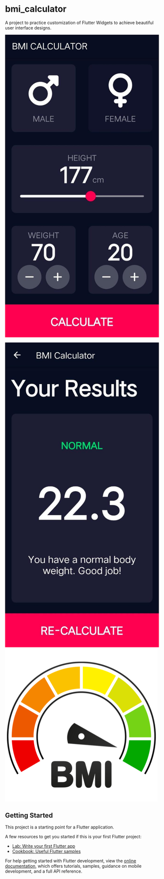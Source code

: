 # bmi_calculator

A project to practice customization of Flutter Widgets to achieve beautiful user interface designs.

![App Main Screen](https://github.com/Ubaidullah13/BMI-Calculator/blob/master/images/BMI-calculator-main%20screen.jpeg)


![App Result Screen](https://github.com/Ubaidullah13/BMI-Calculator/blob/master/images/result.jpeg)
![App Icon](https://github.com/Ubaidullah13/BMI-Calculator/blob/master/images/BMI%20Icon.png)

## Getting Started

This project is a starting point for a Flutter application.

A few resources to get you started if this is your first Flutter project:

- [Lab: Write your first Flutter app](https://docs.flutter.dev/get-started/codelab)
- [Cookbook: Useful Flutter samples](https://docs.flutter.dev/cookbook)

For help getting started with Flutter development, view the
[online documentation](https://docs.flutter.dev/), which offers tutorials,
samples, guidance on mobile development, and a full API reference.
